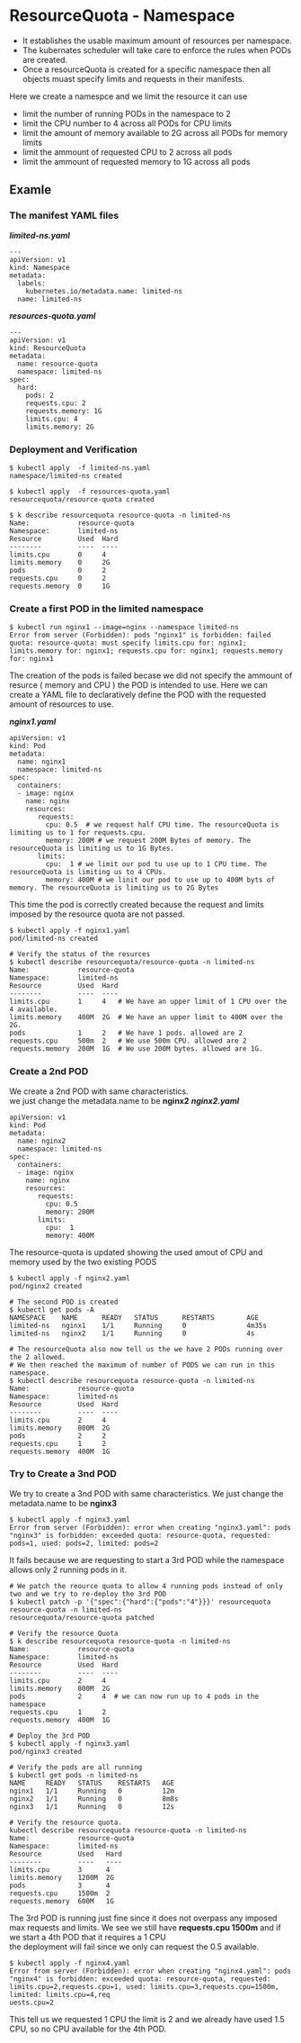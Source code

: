 # ResourceQuota - Namespace

* It establishes the usable maximum amount of resources per namespace.  
* The kubernates scheduler will take care to enforce the rules when PODs are created.
* Once a resourceQuota is created for a specific namespace then all objects muast specify limits and requests in their manifests.

Here we create a namespce and we limit the resource it can use
* limit the number of running PODs in the namespace to 2
* limit the CPU number to 4 across all PODs for CPU limits
* limit the amount of memory available to 2G across all PODs for memory limits
* limit the ammount of requested CPU to 2  across all pods 
* limit the ammount of requested memory to 1G across all pods

## Examle

### The manifest YAML files

***limited-ns.yaml***
```
---
apiVersion: v1
kind: Namespace
metadata:
  labels:
    kubernetes.io/metadata.name: limited-ns
  name: limited-ns
```
***resources-quota.yaml***
```
---
apiVersion: v1
kind: ResourceQuota
metadata:
  name: resource-quota
  namespace: limited-ns
spec:
  hard:
    pods: 2
    requests.cpu: 2
    requests.memory: 1G
    limits.cpu: 4 
    limits.memory: 2G
```

### Deployment and Verification
```
$ kubectl apply  -f limited-ns.yaml
namespace/limited-ns created

$ kubectl apply  -f resources-quota.yaml
resourcequota/resource-quota created

$ k describe resourcequota resource-quota -n limited-ns
Name:            resource-quota
Namespace:       limited-ns
Resource         Used  Hard
--------         ----  ----
limits.cpu       0     4
limits.memory    0     2G
pods             0     2
requests.cpu     0     2
requests.memory  0     1G
```

### Create a first POD in the limited namespace
```
$ kubectl run nginx1 --image=nginx --namespace limited-ns
Error from server (Forbidden): pods "nginx1" is forbidden: failed quota: resource-quota: must specify limits.cpu for: nginx1; limits.memory for: nginx1; requests.cpu for: nginx1; requests.memory for: nginx1
```
The creation of the pods is failed becase we did not specify the ammount of resurce ( memory and CPU ) the POD is intended to use.
Here we can create a YAML file to declaratively define the POD with the requested amount of resources to use.

***nginx1.yaml***
```
apiVersion: v1
kind: Pod
metadata:
  name: nginx1
  namespace: limited-ns
spec:
  containers:
  - image: nginx
    name: nginx
    resources:
       requests:
         cpu: 0.5  # we request half CPU time. The resourceQuota is limiting us to 1 for requests.cpu.
         memory: 200M # we request 200M Bytes of memory. The resourceQuota is limiting us to 1G Bytes. 
       limits:
         cpu:  1 # we limit our pod tu use up to 1 CPU time. The resourceQuota is limiting us to 4 CPUs.
         memory: 400M # we linit our pod to use up to 400M byts of memory. The resourceQuota is limiting us to 2G Bytes
```

This time the pod is correctly created because the request and limits imposed by the resource quota are not passed.

```
$ kubectl apply -f nginx1.yaml
pod/limited-ns created

# Verify the status of the resurces
$ kubectl describe resourcequota/resource-quota -n limited-ns
Name:            resource-quota
Namespace:       limited-ns
Resource         Used  Hard
--------         ----  ----
limits.cpu       1     4   # We have an upper limit of 1 CPU over the 4 available.
limits.memory    400M  2G  # We have an upper limit to 400M over the 2G.
pods             1     2   # We have 1 pods. allowed are 2
requests.cpu     500m  2   # We use 500m CPU. allowed are 2
requests.memory  200M  1G  # We use 200M bytes. allowed are 1G.

```

### Create a 2nd POD 
We create a 2nd POD with same characteristics.  
we just change the metadata.name to be **nginx2**
***nginx2.yaml***
```
apiVersion: v1
kind: Pod
metadata:
  name: nginx2
  namespace: limited-ns
spec:
  containers:
  - image: nginx
    name: nginx
    resources:
       requests:
         cpu: 0.5
         memory: 200M
       limits:
         cpu:  1
         memory: 400M
```

The resource-quota is updated showing the used amout of CPU and memory used by the two existing PODS
```
$ kubectl apply -f nginx2.yaml
pod/nginx2 created

# The second POD is created 
$ kubectl get pods -A
NAMESPACE    NAME      READY   STATUS      RESTARTS        AGE
limited-ns   nginx1    1/1     Running     0               4m35s
limited-ns   nginx2    1/1     Running     0               4s

# The resourceQuota also now tell us the we have 2 PODs running over the 2 allowed.
# We then reached the maximum of number of PODS we can run in this namespace.
$ kubectl describe resourcequota resource-quota -n limited-ns
Name:            resource-quota
Namespace:       limited-ns
Resource         Used  Hard
--------         ----  ----
limits.cpu       2     4
limits.memory    800M  2G
pods             2     2
requests.cpu     1     2
requests.memory  400M  1G
```

### Try to Create a 3nd POD 
We try to create a 3nd POD with same characteristics. 
We just change the metadata.name to be **nginx3**
```
$ kubectl apply -f nginx3.yaml
Error from server (Forbidden): error when creating "nginx3.yaml": pods "nginx3" is forbidden: exceeded quota: resource-quota, requested: pods=1, used: pods=2, limited: pods=2
```
It fails because we are requesting to start a 3rd POD while the namespace allows only 2 running pods in it.  

```
# We patch the reource quota to allow 4 running pods instead of only two and we try to re-deploy the 3rd POD
$ kubectl patch -p '{"spec":{"hard":{"pods":"4"}}}' resourcequota resource-quota -n limited-ns
resourcequota/resource-quota patched

# Verify the resource Quota
$ k describe resourcequota resource-quota -n limited-ns
Name:            resource-quota
Namespace:       limited-ns
Resource         Used  Hard
--------         ----  ----
limits.cpu       2     4
limits.memory    800M  2G
pods             2     4  # we can now run up to 4 pods in the namespace
requests.cpu     1     2
requests.memory  400M  1G

# Deploy the 3rd POD
$ kubectl apply -f nginx3.yaml
pod/nginx3 created

# Verify the pods are all running
$ kubectl get pods -n limited-ns
NAME     READY   STATUS    RESTARTS   AGE
nginx1   1/1     Running   0          12m
nginx2   1/1     Running   0          8m8s
nginx3   1/1     Running   0          12s

# Verify the resource quota.
kubectl describe resourcequota resource-quota -n limited-ns
Name:            resource-quota
Namespace:       limited-ns
Resource         Used   Hard
--------         ----   ----
limits.cpu       3      4
limits.memory    1200M  2G
pods             3      4
requests.cpu     1500m  2
requests.memory  600M   1G

```
The 3rd POD is running just fine since it does not overpass any imposed max requests and limits.
We see we still have **requests.cpu     1500m** and if we start a 4th POD that it requires a 1 CPU  
the deployment will fail since we only can request the 0.5 available.

```
$ kubectl apply -f nginx4.yaml
Error from server (Forbidden): error when creating "nginx4.yaml": pods "nginx4" is forbidden: exceeded quota: resource-quota, requested: limits.cpu=2,requests.cpu=1, used: limits.cpu=3,requests.cpu=1500m, limited: limits.cpu=4,req
uests.cpu=2
```
This tell us we requested 1 CPU the limit is 2 and we already have used 1.5 CPU, so no CPU available for the 4th POD.



